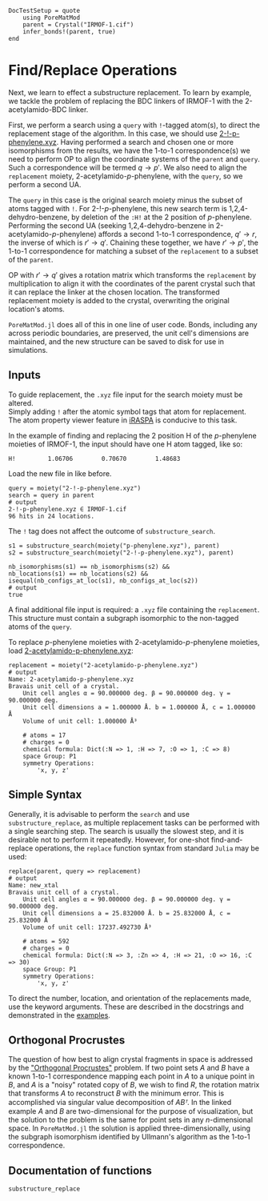 ```@meta
DocTestSetup = quote
    using PoreMatMod
    parent = Crystal("IRMOF-1.cif")
    infer_bonds!(parent, true)
end
```

# Find/Replace Operations

Next, we learn to effect a substructure replacement. To learn by example, we tackle the problem of replacing the BDC linkers of IRMOF-1 with the 2-acetylamido-BDC linker.

First, we perform a search using a `query` with `!`-tagged atom(s), to direct the replacement stage of the algorithm.
In this case, we should use [2-!-p-phenylene.xyz](../../../assets/replace/2-!-p-phenylene.xyz).
Having performed a search and chosen one or more isomorphisms from the results, we have the 1-to-1 correspondence(s) we need to perform OP to align the coordinate systems of the `parent` and `query`.  
Such a correspondence will be termed $q→p′$. 
We also need to align the `replacement` moiety, 2-acetylamido-*p*-phenylene, with the `query`, so we perform a second UA.

The `query` in this case is the original search moiety minus the subset of atoms tagged with `!`. 
For 2-!-*p*-phenylene, this new search term is 1,2,4-dehydro-benzene, by deletion of the `:H!` at the 2 position of *p*-phenylene.
Performing the second UA (seeking 1,2,4-dehydro-benzene in 2-acetylamido-*p*-phenylene) affords a second 1-to-1 correspondence, $q′→r$, the inverse of which is $r′→q′$.
Chaining these together, we have $r′→p′$, the 1-to-1 correspondence for matching a subset of the `replacement` to a subset of the `parent`.

OP with $r′→q′$ gives a rotation matrix which transforms the `replacement` by multiplication to align it with the coordinates of the parent crystal such that it can replace the linker at the chosen location. 
The transformed replacement moiety is added to the crystal, overwriting the original location's atoms.

`PoreMatMod.jl` does all of this in one line of user code.
Bonds, including any across periodic boundaries, are preserved, the unit cell's dimensions are maintained, and the new structure can be saved to disk for use in simulations.

## Inputs

To guide replacement, the `.xyz` file input for the search moiety must be altered.  
Simply adding `!` after the atomic symbol tags that atom for replacement.
The atom property viewer feature in [iRASPA](https://iraspa.org/) is conducive to this task.

In the example of finding and replacing the 2 position H of the *p*-phenylene moieties of IRMOF-1, the input should have one H atom tagged, like so:

```
H!         1.06706        0.70670        1.48683
```

Load the new file in like before.

```jldoctest replace_md; output=false
query = moiety("2-!-p-phenylene.xyz")
search = query in parent
# output
2-!-p-phenylene.xyz ∈ IRMOF-1.cif
96 hits in 24 locations.
```

The `!` tag does not affect the outcome of `substructure_search`.

```jldoctest
s1 = substructure_search(moiety("p-phenylene.xyz"), parent) 
s2 = substructure_search(moiety("2-!-p-phenylene.xyz"), parent)

nb_isomorphisms(s1) == nb_isomorphisms(s2) &&
nb_locations(s1) == nb_locations(s2) &&
isequal(nb_configs_at_loc(s1), nb_configs_at_loc(s2))
# output
true
```

A final additional file input is required: a `.xyz` file containing the `replacement`.  
This structure must contain a subgraph isomorphic to the non-tagged atoms of the `query`.

To replace *p*-phenylene moieties with 2-acetylamido-*p*-phenylene moieties, load [2-acetylamido-p-phenylene.xyz](../../../assets/replace/2-acetylamido-p-phenylene.xyz):

```jldoctest replace_md; output=false
replacement = moiety("2-acetylamido-p-phenylene.xyz")
# output
Name: 2-acetylamido-p-phenylene.xyz
Bravais unit cell of a crystal.
	Unit cell angles α = 90.000000 deg. β = 90.000000 deg. γ = 90.000000 deg.
	Unit cell dimensions a = 1.000000 Å. b = 1.000000 Å, c = 1.000000 Å
	Volume of unit cell: 1.000000 Å³

	# atoms = 17
	# charges = 0
	chemical formula: Dict(:N => 1, :H => 7, :O => 1, :C => 8)
	space Group: P1
	symmetry Operations:
		'x, y, z'
```


## Simple Syntax

Generally, it is advisable to perform the `search` and use `substructure_replace`, as multiple replacement tasks can be performed with a single searching step.
The search is usually the slowest step, and it is desirable not to perform it repeatedly.
However, for one-shot find-and-replace operations, the `replace` function syntax from standard `Julia` may be used:

```jldoctest replace_md; output=false
replace(parent, query => replacement)
# output
Name: new_xtal
Bravais unit cell of a crystal.
	Unit cell angles α = 90.000000 deg. β = 90.000000 deg. γ = 90.000000 deg.
	Unit cell dimensions a = 25.832000 Å. b = 25.832000 Å, c = 25.832000 Å
	Volume of unit cell: 17237.492730 Å³

	# atoms = 592
	# charges = 0
	chemical formula: Dict(:N => 3, :Zn => 4, :H => 21, :O => 16, :C => 30)
	space Group: P1
	symmetry Operations:
		'x, y, z'
```

To direct the number, location, and orientation of the replacements made, use the keyword arguments.  These are described in the docstrings and demonstrated in the [examples](../../../examples).

## Orthogonal Procrustes

The question of how best to align crystal fragments in space is addressed by the ["Orthogonal Procrustes"](https://simonensemble.github.io/2018-10/orthogonal-procrustes.html) problem. 
If two point sets $A$ and $B$ have a known 1-to-1 correspondence mapping each point in $A$ to a unique point in $B$, and $A$ is a "noisy" rotated copy of $B$, we wish to find $R$, the rotation matrix that transforms $A$ to reconstruct $B$ with the minimum error. 
This is accomplished via singular value decomposition of $ABᵀ$. 
In the linked example $A$ and $B$ are two-dimensional for the purpose of visualization, but the solution to the problem is the same for point sets in any $n$-dimensional space. 
In `PoreMatMod.jl` the solution is applied three-dimensionally, using the subgraph isomorphism identified by Ullmann's algorithm as the 1-to-1 correspondence.

## Documentation of functions

```@docs
substructure_replace
```
